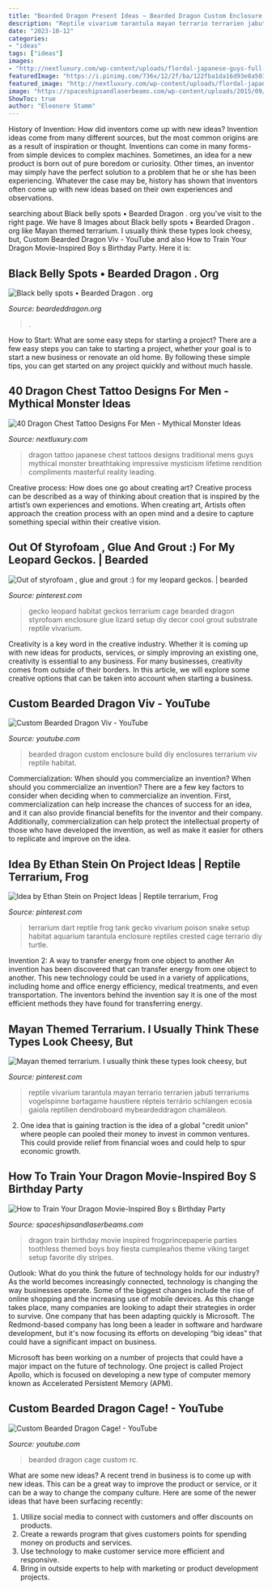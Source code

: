 ```yaml
---
title: "Bearded Dragon Present Ideas ~ Bearded Dragon Custom Enclosure Build Diy Enclosures Terrarium Viv Reptile Habitat"
description: "Reptile vivarium tarantula mayan terrario terrarien jabuti terrariums vogelspinne bartagame haustiere répteis terrário schlangen ecosia gaiola reptilien dendroboard mybeardeddragon chamäleon"
date: "2023-10-12"
categories:
- "ideas"
tags: ["ideas"]
images:
- "http://nextluxury.com/wp-content/uploads/flordal-japanese-guys-full-chest-dragon-tattoos.jpg"
featuredImage: "https://i.pinimg.com/736x/12/2f/ba/122fba1da16d93e8a50309fe3b3778a9.jpg"
featured_image: "http://nextluxury.com/wp-content/uploads/flordal-japanese-guys-full-chest-dragon-tattoos.jpg"
image: "https://spaceshipsandlaserbeams.com/wp-content/uploads/2015/09/boys-how-to-train-your-dragon-birthday-party-ideas.png"
ShowToc: true
author: "Eleonore Stamm"
---
```



History of Invention: How did inventors come up with new ideas?
Invention ideas come from many different sources, but the most common origins are as a result of inspiration or thought. Inventions can come in many forms- from simple devices to complex machines. Sometimes, an idea for a new product is born out of pure boredom or curiosity. Other times, an inventor may simply have the perfect solution to a problem that he or she has been experiencing. Whatever the case may be, history has shown that inventors often come up with new ideas based on their own experiences and observations.

	

		
searching about Black belly spots • Bearded Dragon . org you've visit to the right page. We have 8 Images about Black belly spots • Bearded Dragon . org like Mayan themed terrarium. I usually think these types look cheesy, but, Custom Bearded Dragon Viv - YouTube and also How to Train Your Dragon Movie-Inspired Boy s Birthday Party. Here it is:
		
    
## Black Belly Spots • Bearded Dragon . Org

<img loading=lazy src="https://www.beardeddragon.org/useruploads/uploads/108484/108484-9407574604_small.jpg" onerror="this.onerror=null;this.src='https://tse2.mm.bing.net/th?id=OIP.9VapW3OqhnYcg45XFG9iqQAAAA&amp;pid=15.1';" alt="Black belly spots • Bearded Dragon . org">

_Source: beardeddragon.org_

>. 

	

How to Start: What are some easy steps for starting a project?
There are a few easy steps you can take to starting a project, whether your goal is to start a new business or renovate an old home. By following these simple tips, you can get started on any project quickly and without much hassle.

    
## 40 Dragon Chest Tattoo Designs For Men - Mythical Monster Ideas

<img loading=lazy src="http://nextluxury.com/wp-content/uploads/flordal-japanese-guys-full-chest-dragon-tattoos.jpg" onerror="this.onerror=null;this.src='https://tse2.mm.bing.net/th?id=OIP.4Oz4iJ-JqdFjsdIaVDlJZQHaHa&amp;pid=15.1';" alt="40 Dragon Chest Tattoo Designs For Men - Mythical Monster Ideas">

_Source: nextluxury.com_

>dragon tattoo japanese chest tattoos designs traditional mens guys mythical monster breathtaking impressive mysticism lifetime rendition compliments masterful reality leading. 

	

Creative process: How does one go about creating art?
Creative process can be described as a way of thinking about creation that is inspired by the artist’s own experiences and emotions. When creating art, Artists often approach the creation process with an open mind and a desire to capture something special within their creative vision.

    
## Out Of Styrofoam , Glue And Grout :) For My Leopard Geckos. | Bearded

<img loading=lazy src="https://i.pinimg.com/736x/80/91/35/8091353fe71ba887ebd45f9c63ddd082--leopard-gecko-habitat-leopard-geckos.jpg?b=t" onerror="this.onerror=null;this.src='https://tse1.mm.bing.net/th?id=OIP.k6iY_dtxseUVAeehfJSebAHaFj&amp;pid=15.1';" alt="Out of styrofoam , glue and grout :) for my leopard geckos. | bearded">

_Source: pinterest.com_

>gecko leopard habitat geckos terrarium cage bearded dragon styrofoam enclosure glue lizard setup diy decor cool grout substrate reptile vivarium. 

	

Creativity is a key word in the creative industry. Whether it is coming up with new ideas for products, services, or simply improving an existing one, creativity is essential to any business. For many businesses, creativity comes from outside of their borders. In this article, we will explore some creative options that can be taken into account when starting a business.

    
## Custom Bearded Dragon Viv - YouTube

<img loading=lazy src="http://i.ytimg.com/vi/P83WXaubGlQ/hqdefault.jpg" onerror="this.onerror=null;this.src='https://tse1.mm.bing.net/th?id=OIP.F138-LB14FlZEUJwnAXJ1gHaFj&amp;pid=15.1';" alt="Custom Bearded Dragon Viv - YouTube">

_Source: youtube.com_

>bearded dragon custom enclosure build diy enclosures terrarium viv reptile habitat. 

	

Commercialization: When should you commercialize an invention?
When should you commercialize an invention? 
There are a few key factors to consider when deciding when to commercialize an invention. First, commercialization can help increase the chances of success for an idea, and it can also provide financial benefits for the inventor and their company. Additionally, commercialization can help protect the intellectual property of those who have developed the invention, as well as make it easier for others to replicate and improve on the idea.

    
## Idea By Ethan Stein On Project Ideas | Reptile Terrarium, Frog

<img loading=lazy src="https://i.pinimg.com/originals/17/55/40/1755404ede7cf47c37e06523a783d260.jpg" onerror="this.onerror=null;this.src='https://tse1.mm.bing.net/th?id=OIP.ENhc8hRrANqcWGgLnMaLiQHaJ4&amp;pid=15.1';" alt="Idea by Ethan Stein on Project Ideas | Reptile terrarium, Frog">

_Source: pinterest.com_

>terrarium dart reptile frog tank gecko vivarium poison snake setup habitat aquarium tarantula enclosure reptiles crested cage terrario diy turtle. 

	

Invention 2: A way to transfer energy from one object to another
An invention has been discovered that can transfer energy from one object to another. This new technology could be used in a variety of applications, including home and office energy efficiency, medical treatments, and even transportation. The inventors behind the invention say it is one of the most efficient methods they have found for transferring energy.

    
## Mayan Themed Terrarium. I Usually Think These Types Look Cheesy, But

<img loading=lazy src="https://i.pinimg.com/736x/12/2f/ba/122fba1da16d93e8a50309fe3b3778a9.jpg" onerror="this.onerror=null;this.src='https://tse4.mm.bing.net/th?id=OIP.sBIAHspdQTEe_arB70Q6jQHaFj&amp;pid=15.1';" alt="Mayan themed terrarium. I usually think these types look cheesy, but">

_Source: pinterest.com_

>reptile vivarium tarantula mayan terrario terrarien jabuti terrariums vogelspinne bartagame haustiere répteis terrário schlangen ecosia gaiola reptilien dendroboard mybeardeddragon chamäleon. 

	

2. One idea that is gaining traction is the idea of a global "credit union" where people can pooled their money to invest in common ventures. This could provide relief from financial woes and could help to spur economic growth.

    
## How To Train Your Dragon Movie-Inspired Boy S Birthday Party

<img loading=lazy src="https://spaceshipsandlaserbeams.com/wp-content/uploads/2015/09/boys-how-to-train-your-dragon-birthday-party-ideas.png" onerror="this.onerror=null;this.src='https://tse3.mm.bing.net/th?id=OIP.iD7bZejGSBtkUb3UTgRkHgHaLH&amp;pid=15.1';" alt="How to Train Your Dragon Movie-Inspired Boy s Birthday Party">

_Source: spaceshipsandlaserbeams.com_

>dragon train birthday movie inspired frogprincepaperie parties toothless themed boys boy fiesta cumpleaños theme viking target setup favorite diy stripes. 

	

Outlook: What do you think the future of technology holds for our industry?
As the world becomes increasingly connected, technology is changing the way businesses operate. Some of the biggest changes include the rise of online shopping and the increasing use of mobile devices. As this change takes place, many companies are looking to adapt their strategies in order to survive. 
One company that has been adapting quickly is Microsoft. The Redmond-based company has long been a leader in software and hardware development, but it's now focusing its efforts on developing “big ideas” that could have a significant impact on business. 

Microsoft has been working on a number of projects that could have a major impact on the future of technology. One project is called Project Apollo, which is focused on developing a new type of computer memory known as Accelerated Persistent Memory (APM).

    
## Custom Bearded Dragon Cage! - YouTube

<img loading=lazy src="https://i.ytimg.com/vi/WYKNfUyu-rc/maxresdefault.jpg" onerror="this.onerror=null;this.src='https://tse4.mm.bing.net/th?id=OIP.zGg1virX3SJozU4XWpZoNQHaEK&amp;pid=15.1';" alt="Custom Bearded Dragon Cage! - YouTube">

_Source: youtube.com_

>bearded dragon cage custom rc. 

	

What are some new ideas?
A recent trend in business is to come up with new ideas. This can be a great way to improve the product or service, or it can be a way to change the company culture. Here are some of the newer ideas that have been surfacing recently: 
1. Utilize social media to connect with customers and offer discounts on products.
2. Create a rewards program that gives customers points for spending money on products and services. 
3. Use technology to make customer service more efficient and responsive. 
4. Bring in outside experts to help with marketing or product development projects.

